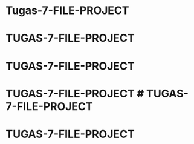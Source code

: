 # Tugas-7-FILE-PROJECT
# TUGAS-7-FILE-PROJECT
# TUGAS-7-FILE-PROJECT
# TUGAS-7-FILE-PROJECT # TUGAS-7-FILE-PROJECT
# TUGAS-7-FILE-PROJECT
